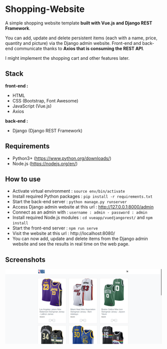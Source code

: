 # Shopping-Website

A simple shopping website template **built with Vue.js and Django REST Framework**.

You can add, update and delete persistent items (each with a name, price, quantity and picture) via the Django admin website. Front-end and back-end communicate thanks to **Axios that is consuming the REST API**.

I might implement the shopping cart and other features later.

## Stack

**front-end :**
- HTML
- CSS (Bootstrap, Font Awesome)
- JavaScript (Vue.js)
- Axios

**back-end :**
- Django (Django REST Framework)

## Requirements

- Python3+ (https://www.python.org/downloads/)
- Node.js (https://nodejs.org/en/)

## How to use

- Activate virtual environment : `source env/bin/activate`
- Install required Python packages : `pip install -r requirements.txt`
- Start the back-end server : `python manage.py runserver`
- Access Django admin website at this url : http://127.0.0.1:8000/admin
- Connect as an admin with : `username : admin - password : admin`
- Install required Node.js modules : `cd vueapp/vuedjangorest/` and `npm install`
- Start the front-end server : `npm run serve`
- Visit the website at this url : http://localhost:8080/
- You can now add, update and delete items from the Django admin website and see the results in real time on the web page.

## Screenshots

![](screenshots/shopping-website1.png)
